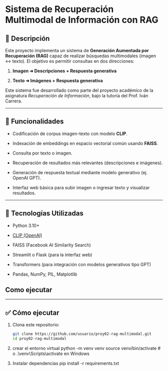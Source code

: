 # Sistema de Recuperación Multimodal de Información con RAG


## 📌 Descripción


Este proyecto implementa un sistema de **Generación Aumentada por Recuperación (RAG)** capaz de realizar búsquedas multimodales (imagen ↔ texto). El objetivo es permitir consultas en dos direcciones:


1. **Imagen ➜ Descripciones + Respuesta generativa**  

2. **Texto ➜ Imágenes + Respuesta generativa**


Este sistema fue desarrollado como parte del proyecto académico de la asignatura *Recuperación de Información*, bajo la tutoría del Prof. Iván Carrera.


---


## 🚀 Funcionalidades


- Codificación de corpus imagen-texto con modelo **CLIP**.

- Indexación de embeddings en espacio vectorial común usando **FAISS**.

- Consulta por texto o imagen.

- Recuperación de resultados más relevantes (descripciones e imágenes).

- Generación de respuesta textual mediante modelo generativo (ej. OpenAI GPT).

- Interfaz web básica para subir imagen o ingresar texto y visualizar resultados.


---


## 🧠 Tecnologías Utilizadas

- Python 3.10+

- [CLIP (OpenAI)](https://github.com/openai/CLIP)

- FAISS (Facebook AI Similarity Search)

- Streamlit o Flask (para la interfaz web)

- Transformers (para integración con modelos generativos tipo GPT)

- Pandas, NumPy, PIL, Matplotlib

## Como ejecutar

---

## ✅ Cómo ejecutar

1. Clona este repositorio:
   ```bash
   git clone https://github.com/usuario/proy02-rag-multimodal.git
   cd proy02-rag-multimodal

2. crear el entorno virtual
python -m venv venv
source venv/bin/activate  # o .\venv\Scripts\activate en Windows

3. Instalar dependencias
pip install -r requirements.txt
